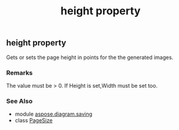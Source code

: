 ﻿---
title: height property
second_title: Aspose.Diagram for Python via .NET API References
description: 
type: docs
weight: 30
url: /python-net/aspose.diagram.saving/pagesize/height/
is_root: false
---

## height property


Gets or sets the page height in points for the the generated images.
### Remarks 


The value must be > 0. If Height is set,Width must be set too.

### See Also
* module [aspose.diagram.saving](../../)
* class [PageSize](/diagram/python-net/aspose.diagram.saving/pagesize)

